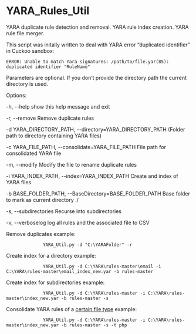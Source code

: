 # YARA_Rules_Util
YARA duplicate rule detection and removal. YARA rule index creation. YARA rule file merger.


This script was initally written to deal with YARA error “duplicated identifier” in Cuckoo sandbox:

    ERROR: Unable to match Yara signatures: /path/to/file.yar(85): duplicated identifier "RuleName" 


Parameters are optional. If you don’t provide the directory path the current directory is used. 

Options:

  -h, --help            show this help message and exit
  
  -r, --remove          Remove duplicate rules
  
  -d YARA_DIRECTORY_PATH, --directory=YARA_DIRECTORY_PATH
                      (Folder path to directory containing YARA files)

  -c YARA_FILE_PATH, --consolidate=YARA_FILE_PATH
                        File path for consolidated YARA file
                        
  -m, --modify          Modify the file to rename duplicate rules
  
  -i YARA_INDEX_PATH, --index=YARA_INDEX_PATH
                        Create and index of YARA files
                        
  -b BASE_FOLDER_PATH, --BaseDirectory=BASE_FOLDER_PATH
                        Base folder to mark as current directory ./
                        
  -s, --subdirectories  Recurse into subdirectories
  
  -v, --verboselog      log all rules and the associated file to CSV
  
  
Remove duplicates example:

                  YARA_Util.py -d "C:\YARAFolder" -r


Create index for a directory example:

                  YARA_Util.py -d C:\YARA\rules-master\email -i C:\YARA\rules-master\email_index_new.yar -b rules-master

                  
Create index for subdirectories example:

                  YARA_Util.py -d C:\YARA\rules-master -i C:\YARA\rules-master\index_new.yar -b rules-master -s


Consolidate YARA rules of a [certain file type](https://github.com/RandomRhythm/YARA_Rules_Project_Sorted_Ruleset) example:

                  YARA_Util.py -d C:\YARA\rules-master -i C:\YARA\rules-master\index_new.yar -b rules-master -s -t php      